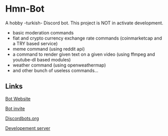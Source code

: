 # Hmn-Bot

A hobby -turkish- Discord bot.
This project is NOT in activate development.

- basic moderation commands
- fiat and crypto currency exchange rate commands (coinmarketcap and a TRY based service)
- meme command (using reddit api)
- a command to render given text on a given video (using ffmpeg and youtube-dl based modules)
- weather command (using openweathermap)
- and other bunch of useless commands...

Links
---
[Bot Website](https://humanova.github.io/hmnbot)

[Bot invite](https://discordapp.com/oauth2/authorize?client_id=455819835486502933&permissions=8&scope=bot)

[Discordbots.org](https://discordbots.org/bot/455819835486502933)

[Developement server](https://discord.gg/bXPzFRg)

